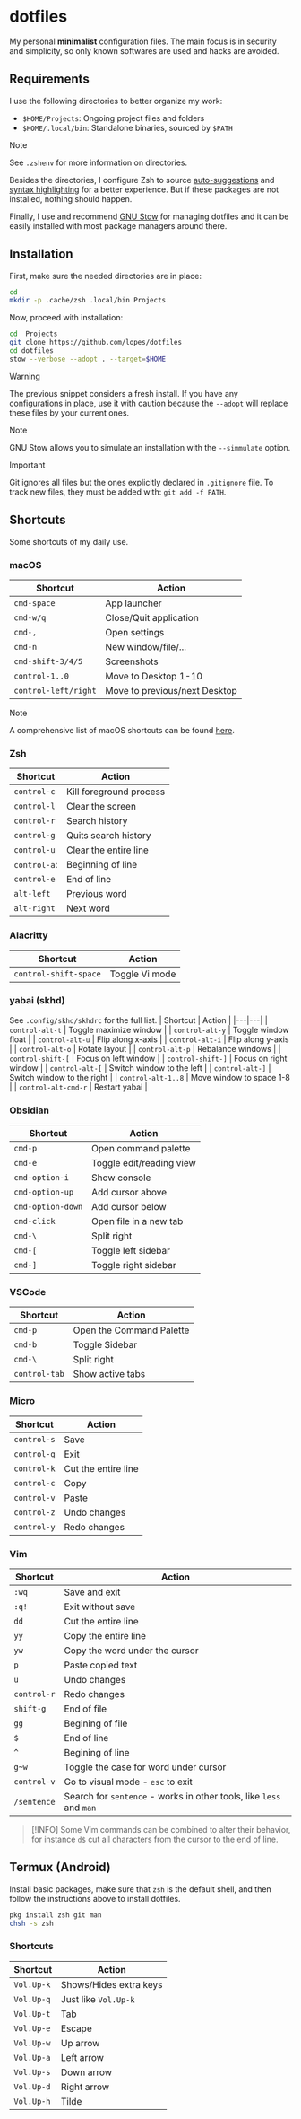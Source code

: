# dotfiles
My personal **minimalist** configuration files.  The main focus is in security and simplicity, so only known softwares are used and hacks are avoided.


## Requirements
I use the following directories to better organize my work:

- `$HOME/Projects`: Ongoing project files and folders
- `$HOME/.local/bin`: Standalone binaries, sourced by `$PATH`

>[!NOTE]
>See `.zshenv` for more information on directories.

Besides the directories, I configure Zsh to source [auto-suggestions](https://github.com/zsh-users/zsh-autosuggestions) and [syntax highlighting](https://github.com/zsh-users/zsh-syntax-highlighting) for a better experience.  But if these packages are not installed, nothing should happen.

Finally, I use and recommend [GNU Stow](https://www.gnu.org/software/stow/) for managing dotfiles and it can be easily installed with most package managers around there.


## Installation
First, make sure the needed directories are in place:

```sh
cd
mkdir -p .cache/zsh .local/bin Projects
```
Now, proceed with installation:

```sh
cd  Projects
git clone https://github.com/lopes/dotfiles
cd dotfiles
stow --verbose --adopt . --target=$HOME
```

>[!WARNING]
>The previous snippet considers a fresh install.  If you have any configurations in place, use it with caution because the `--adopt` will replace these files by your current ones.

>[!NOTE]
>GNU Stow allows you to simulate an installation with the `--simmulate` option.

>[!IMPORTANT]
>Git ignores all files but the ones explicitly declared in `.gitignore` file.  To track new files, they must be added with: `git add -f PATH`.


## Shortcuts
Some shortcuts of my daily use.

### macOS
| Shortcut | Action |
|---|---|
| `cmd-space` | App launcher |
| `cmd-w/q` | Close/Quit application |
| `cmd-,` | Open settings |
| `cmd-n` | New window/file/... |
| `cmd-shift-3/4/5` | Screenshots |
| `control-1..0` | Move to Desktop 1-10 |
| `control-left/right` | Move to previous/next Desktop |

>[!NOTE]
>A comprehensive list of macOS shortcuts can be found [here](https://support.apple.com/en-us/102650).

### Zsh
| Shortcut | Action |
|---|---|
| `control-c` | Kill foreground process |
| `control-l` | Clear the screen |
| `control-r` | Search history |
| `control-g` | Quits search history |
| `control-u` | Clear the entire line |
| `control-a`: | Beginning of line |
| `control-e` | End of line |
| `alt-left` | Previous word |
| `alt-right` | Next word |

### Alacritty
| Shortcut | Action |
|---|---|
| `control-shift-space` | Toggle Vi mode |

### yabai (skhd)
See `.config/skhd/skhdrc` for the full list.
| Shortcut | Action |
|---|---|
| `control-alt-t` | Toggle maximize window |
| `control-alt-y` | Toggle window float |
| `control-alt-u` | Flip along x-axis |
| `control-alt-i` | Flip along y-axis |
| `control-alt-o` | Rotate layout |
| `control-alt-p` | Rebalance windows |
| `control-shift-[` | Focus on left window |
| `control-shift-]` | Focus on right window |
| `control-alt-[` | Switch window to the left |
| `control-alt-]` | Switch window to the right |
| `control-alt-1..8` | Move window to space 1-8 |
| `control-alt-cmd-r` | Restart yabai |

### Obsidian
| Shortcut | Action |
|---|---|
| `cmd-p` | Open command palette |
| `cmd-e` | Toggle edit/reading view |
| `cmd-option-i` | Show console |
| `cmd-option-up` | Add cursor above |
| `cmd-option-down` | Add cursor below |
| `cmd-click` | Open file in a new tab |
| `cmd-\` |  Split right |
| `cmd-[` | Toggle left sidebar |
| `cmd-]` | Toggle right sidebar |


### VSCode
| Shortcut | Action |
|---|---|
| `cmd-p` | Open the Command Palette |
| `cmd-b` | Toggle Sidebar |
| `cmd-\` |  Split right |
| `control-tab` | Show active tabs |

### Micro
| Shortcut | Action |
|---|---|
| `control-s` | Save |
| `control-q` | Exit |
| `control-k` | Cut the entire line |
| `control-c` | Copy |
| `control-v` | Paste |
| `control-z` | Undo changes |
| `control-y` | Redo changes |

### Vim
| Shortcut | Action |
|---|---|
| `:wq` | Save and exit |
| `:q!` | Exit without save |
| `dd` | Cut the entire line |
| `yy` | Copy the entire line |
| `yw` | Copy the word under the cursor |
| `p` | Paste copied text |
| `u` | Undo changes |
| `control-r` | Redo changes |
| `shift-g` | End of file |
| `gg` | Begining of file |
| `$` | End of line |
| `^` | Begining of line |
| `g~w` | Toggle the case for word under cursor |
| `control-v` | Go to visual mode - `esc` to exit |
| `/sentence` | Search for `sentence` - works in other tools, like `less` and `man` |

>[!INFO]
> Some Vim commands can be combined to alter their behavior, for instance `d$` cut all characters from the cursor to the end of line.


## Termux (Android)
Install basic packages, make sure that `zsh` is the default shell, and then follow the instructions above to install dotfiles.

```sh
pkg install zsh git man
chsh -s zsh
```

### Shortcuts
| Shortcut | Action |
|---|---|
| `Vol.Up-k` | Shows/Hides extra keys |
| `Vol.Up-q` | Just like `Vol.Up-k` |
| `Vol.Up-t` | Tab |
| `Vol.Up-e` | Escape |
| `Vol.Up-w` | Up arrow |
| `Vol.Up-a` | Left arrow |
| `Vol.Up-s` | Down arrow |
| `Vol.Up-d` | Right arrow |
| `Vol.Up-h` | Tilde |
